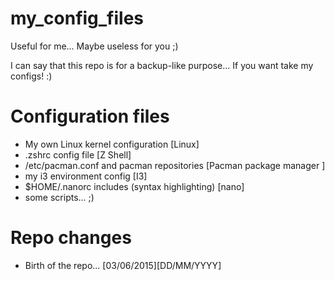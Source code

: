 # my_config_files
Useful for me... Maybe useless for you ;) 

I can say that this repo is for a backup-like purpose... If you want take my configs! :)

# Configuration files

  - My own Linux kernel configuration [Linux]
  - .zshrc config file [Z Shell]
  - /etc/pacman.conf and pacman repositories [Pacman package manager ]
  - my i3 environment config [I3]
  - $HOME/.nanorc includes (syntax highlighting) [nano]
  - some scripts... ;) 
  
# Repo changes

  - Birth of the repo... [03/06/2015][DD/MM/YYYY]

